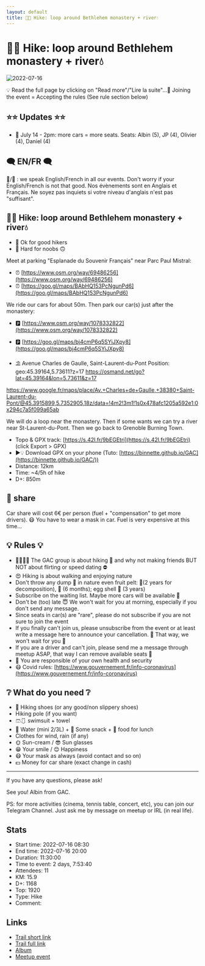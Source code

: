 ```yaml
---
layout: default
title: 🥾🔵 Hike: loop around Bethlehem monastery + river💧
---
```


# 🥾🔵 Hike: loop around Bethlehem monastery + river💧

![2022-07-16](../img/orig/2022-07-16.jpg)

💡 Read the full page by clicking on "Read more"/"Lire la suite"...💜
Joining the event = Accepting the rules (See rule section below)

##  ⭐⭐ Updates ⭐⭐ 

* 📅 July 14 - 2pm: more cars = more seats. Seats: Albin (5), JP (4), Olivier (4), Daniel (4)

##  🗨️ EN/FR 🗨️ 
🦅/🐓 : we speak English/French in all our events. Don't worry if your English/French is not that good. Nos évènements sont en Anglais et Français. Ne soyez pas inquiets si votre niveau d'anglais n'est pas "suffisant".

##  🥾🔵 Hike: loop around Bethlehem monastery + river💧 

* 🔵 Ok for good hikers
* 🔴 Hard for noobs 🙃

Meet at parking "Esplanade du Souvenir Français" near Parc Paul Mistral:

* ⏰ [https://www.osm.org/way/69486256](https://www.osm.org/way/69486256)
* ⏰ [https://goo.gl/maps/BAbHQ153PcNgunPd6](https://goo.gl/maps/BAbHQ153PcNgunPd6)

We ride our cars for about 50m. Then park our car(s) just after the monastery:

* 🅿️ [https://www.osm.org/way/1078332822](https://www.osm.org/way/1078332822)
* 🅿️ [https://goo.gl/maps/bj4cmP6q5SYiJXpy8](https://goo.gl/maps/bj4cmP6q5SYiJXpy8)

* ⛱ Avenue Charles de Gaulle, Saint-Laurent-du-Pont
Position: geo:45.39164,5.73611?z=17
https://osmand.net/go?lat=45.39164&lon=5.73611&z=17

https://www.google.fr/maps/place/Av.+Charles+de+Gaulle,+38380+Saint-Laurent-du-Pont/@45.3915899,5.7352905,18z/data=!4m2!3m1!1s0x478afc1205a592e1:0x294c7a5f099a65ab

We will do a loop near the monastery. Then if some wants we can try a river near St-Laurent-du-Pont. Then we go back to Grenoble Burning Town.

* Topo & GPX track: [https://s.42l.fr/9bEGEtri](https://s.42l.fr/9bEGEtri) (click Export > GPX)
* ▶💡 Download GPX on your phone (Tuto: [https://binnette.github.io/GAC](https://binnette.github.io/GAC/))
* Distance: 12km
* Time: \~4/5h of hike
* D+: 850m

##  🚗 share 
Car share will cost 6€ per person (fuel + "compensation" to get more drivers). 😷 You have to wear a mask in car. Fuel is very expensive at this time...

##  💡 Rules 💡 

* 🚶‍♀️🚶‍♂️ The GAC group is about hiking 🥾 and why not making friends BUT NOT about flirting or speed dating ⛔
* 😍 Hiking is about walking and enjoying nature
* Don't throw any dump 🚮 in nature even fruit pelt: 🍌(2 years for decomposition), 🍊 (6 months); egg shell 🥚 (3 years)
* Subscribe on the waiting list. Maybe more cars will be available 🚗
* Don't be (too) late 😇 We won't wait for you at morning, especially if you don't send any message.
* Since seats in car(s) are "rare", please do not subscribe if you are not sure to join the event
* If you finally can't join us, please unsubscribe from the event or at least write a message here to announce your cancellation. 💜 That way, we won't wait for you 💜
* If you are a driver and can't join, please send me a message through meetup ASAP, that way I can remove available seats 🚗
* 💟 You are responsible of your own health and security
* 😷 Covid rules: [https://www.gouvernement.fr/info-coronavirus](https://www.gouvernement.fr/info-coronavirus)

##  ❔ What do you need ❔ 

* 🥾 Hiking shoes (or any good/non slippery shoes)
* Hiking pole (if you want)
* 🩳🩱 swimsuit + towel
* 🧃 Water (mini 2/3L) + 🍫 Some snack + 🥗 food for lunch
* Clothes for wind, rain (if any)
* 🌞 Sun-cream / 😎 Sun glasses
* 😁 Your smile / 😊 Happiness
* 😷 Your mask as always (avoid contact and so on)
* 💵 Money for car share (exact change in cash)

***

If you have any questions, please ask!

See you! Albin from GAC.

PS: for more activities (cinema, tennis table, concert, etc), you can join our Telegram Channel. Just ask me by message on meetup or IRL (in real life).

## Stats

- Start time: 2022-07-16 08:30
- End time: 2022-07-16 20:00
- Duration: 11:30:00
- Time to event: 2 days, 7:53:40
- Attendees: 11
- KM: 15.9
- D+: 1168
- Top: 1920
- Type: Hike
- Comment: 

## Links

- [Trail short link](https://s.42l.fr/mApBdQUn)
- [Trail full link]()
- [Album](https://binnette.github.io/GacImg2022/2022-07-16-🥾🔵-Hike-loop-around-Bethlehem-monastery-river💧.html)
- [Meetup event](https://www.meetup.com/grenoble-adventure-club-english-french/events/287171281/)
